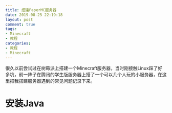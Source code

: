```yaml
---
title: 搭建PaperMC服务器
date: 2019-08-25 22:19:18
layout: post
comment: true
tags:
- Minecraft
- 教程
categories:
- 教程
- Minecraft
---
```

很久以前尝试过在树莓派上搭建一个Minecraft服务器，当时刚接触Linux踩了好多坑，前一阵子在腾讯的学生版服务器上搭了一个可以几个人玩的小服务器，在这里把我搭建服务器遇到的常见问题记录下来。
<!--more-->
# 安装Java
